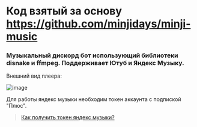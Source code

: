 # Код взятый за основу https://github.com/minjidays/minji-music
### Музыкальный дискорд бот использующий библиотеки disnake и ffmpeg. Поддерживает Ютуб и Яндекс Музыку.

Внешний вид плеера:

![image](https://github.com/Soto4ka37/music-bot/assets/62742200/fd379603-6faa-4bd0-a013-e32f614b8f62)

Для работы яндекс музыки необходим токен аккаунта с подпиской "Плюс".
> [Как получить токен яндекс музыки?](https://yandex-music.readthedocs.io/en/main/token.html)
